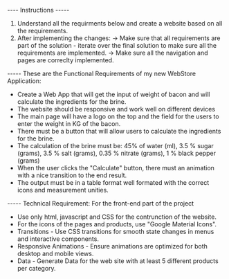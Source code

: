 ---- Instructions -----
1) Understand all the requirments below and create a website based on all the requirements.
2) After implementing the changes:
    -> Make sure that all requirements are part of the solution - iterate over the final solution to make sure all the requirements are implemented.
    -> Make sure all the navigation and pages are correclty implemented.

----- These are the Functional Requirements of my new WebStore Application:
- Create a Web App that will get the input of weight of bacon and will calculate the ingredients for the brine.
- The website should be responsive and work well on different devices
- The main page will have a logo on the top and the field for the users to enter the weight in KG of the bacon.
- There must be a button that will allow users to calculate the ingredients for the brine.
- The calculation of the brine must be: 45% of water (ml), 3.5 % sugar (grams), 3.5 % salt (grams), 0.35 % nitrate (grams), 1 % black pepper (grams)
- When the user clicks the "Calculate" button, there must an animation with a nice transition to the end result.
- The output must be in a table format well formated with the correct icons and  measurement unities.

----- Technical Requirement: For the front-end part of the project
- Use only html, javascript and CSS for the contrunction of the website.
- For the icons of the pages and products, use "Google Material Icons".
- Transitions -  Use CSS transitions for smooth state changes in menus and interactive components.
- Responsive Animations - Ensure animations are optimized for both desktop and mobile views.
- Data - Generate Data for the web site with at least 5 different products per category.